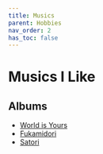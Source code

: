 ```yaml
---
title: Musics
parent: Hobbies
nav_order: 2
has_toc: false
---
```

# Musics I Like

## Albums

- [World is Yours](https://open.spotify.com/album/0nwLNp8Qef1KpnUdXJgEJn?si=PQglv1wwQkieNTh9-P1tlw)
- [Fukamidori](https://open.spotify.com/album/0Jj16KUpZ8UOnxpnoUs109?si=3zHwiu_BSWyB3BDGNx4xTA)
- [Satori](https://open.spotify.com/album/5GAYe1rmblFTLdsX1jGHFa?si=QgpsYfo9QoyHqLRU-lwvAQ)